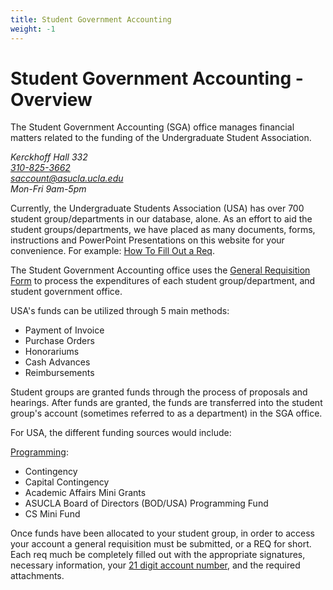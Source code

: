 ```yaml
---
title: Student Government Accounting
weight: -1
---
```


# Student Government Accounting - Overview

The Student Government Accounting (SGA) office manages financial matters related to the funding of the Undergraduate Student Association.

<address class="inline-address">

Kerckhoff Hall 332<br>
[310-825-3662](tel:310-825-3662)<br>
<saccount@asucla.ucla.edu><br>
Mon-Fri 9am-5pm

</address>

Currently, the Undergraduate Students Association (USA) has over 700 student group/departments in our database, alone. As an effort to aid the student groups/departments, we have placed as many documents, forms, instructions and PowerPoint Presentations on this website for your convenience. For example: [How To Fill Out a Req](/docs/req-howto.pdf).

The Student Government Accounting office uses the [General Requisition Form](/funding/sga/req) to process the expenditures of each student group/department, and student government office.

USA's funds can be utilized through 5 main methods:

- Payment of Invoice
- Purchase Orders
- Honorariums
- Cash Advances
- Reimbursements

Student groups are granted funds through the process of proposals and hearings. After funds are granted, the funds are transferred into the student group's account (sometimes referred to as a department) in the SGA office.

For USA, the different funding sources would include:

[Programming](/funding/programming):

- Contingency
- Capital Contingency
- Academic Affairs Mini Grants
- ASUCLA Board of Directors (BOD/USA) Programming Fund
- CS Mini Fund

Once funds have been allocated to your student group, in order to access your account a general requisition must be submitted, or a REQ for short. Each req much be completely filled out with the appropriate signatures, necessary information, your [21 digit account number](/docs/accounthelp.pdf), and the required attachments.

